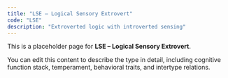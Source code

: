 ```yaml
---
title: "LSE – Logical Sensory Extrovert"
code: "LSE"
description: "Extroverted logic with introverted sensing"
---
```


This is a placeholder page for **LSE – Logical Sensory Extrovert**.

You can edit this content to describe the type in detail, including cognitive function stack, temperament, behavioral traits, and intertype relations.
